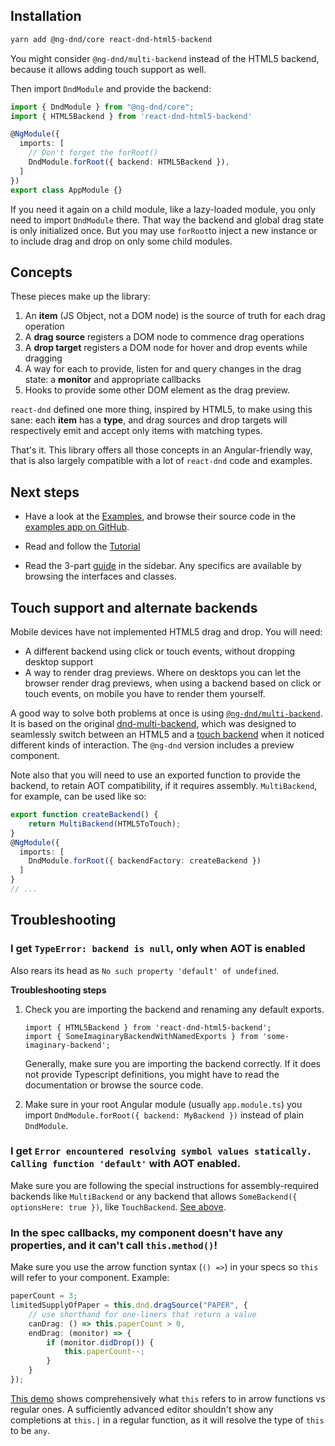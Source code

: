 ## Installation

```sh
yarn add @ng-dnd/core react-dnd-html5-backend
```

You might consider `@ng-dnd/multi-backend` instead of the HTML5
backend, because it allows adding touch support as well.

Then import `DndModule` and provide the backend:


```typescript
import { DndModule } from "@ng-dnd/core";
import { HTML5Backend } from 'react-dnd-html5-backend'

@NgModule({
  imports: [
    // Don't forget the forRoot()
    DndModule.forRoot({ backend: HTML5Backend }),
  ]
})
export class AppModule {}
```

If you need it again on a child module, like a lazy-loaded module, you only need
to import `DndModule` there. That way the backend and global drag state is only
initialized once. But you may use `forRoot`to inject a new instance or to
include drag and drop on only some child modules.

## Concepts

These pieces make up the library:

1.  An **item** (JS Object, not a DOM node) is the source of truth for each drag
    operation
2.  A **drag source** registers a DOM node to commence drag operations
3.  A **drop target** registers a DOM node for hover and drop events
    while dragging
4.  A way for each to provide, listen for and query changes in the drag state:
    a **monitor** and appropriate callbacks
5.  Hooks to provide some other DOM element as the drag preview.

`react-dnd` defined one more thing, inspired by HTML5, to make using this sane:
each **item** has a **type**, and drag sources and drop targets will
respectively emit and accept only items with matching types.

That's it. This library offers all those concepts in an Angular-friendly way,
that is also largely compatible with a lot of `react-dnd` code and examples.

## Next steps

* Have a look at the [Examples](../examples/index.html), and browse their source code in the
[examples app on GitHub](https://github.com/ng-dnd/nd-dnd/tree/main/packages/examples/src/app/).

* Read and follow the [Tutorial](chess-tutorial.html)

* Read the 3-part [guide](guide.html) in the sidebar. Any specifics are available by browsing the interfaces and
  classes.

## Touch support and alternate backends

Mobile devices have not implemented HTML5 drag and drop. You will need:

- A different backend using click or touch events, without dropping desktop support
- A way to render drag previews. Where on desktops you
can let the browser render drag previews, when using a backend based on click
or touch events, on mobile you have to render them yourself.

A good way to solve both problems at once is using
[`@ng-dnd/multi-backend`](../multi-backend/). It is based on the original
[dnd-multi-backend](https://github.com/LouisBrunner/react-dnd-multi-backend), which was designed to seamlessly switch
between an HTML5 and a [touch backend](https://github.com/react-dnd/react-dnd/tree/main/packages/backend-touch) when it noticed different
kinds of interaction. The `@ng-dnd` version includes a preview component.

Note also that you will need to use an exported function
to provide the backend, to retain AOT compatibility, if it requires assembly.
`MultiBackend`, for example, can be used like so:

```typescript
export function createBackend() {
    return MultiBackend(HTML5ToTouch);
}
@NgModule({
  imports: [
    DndModule.forRoot({ backendFactory: createBackend })
  ]
}
// ...
```

## Troubleshooting

### I get `TypeError: backend is null`, only when AOT is enabled

Also rears its head as `No such property 'default' of undefined`.

**Troubleshooting steps**

1.  Check you are importing the backend and renaming any default exports.

    ```
    import { HTML5Backend } from 'react-dnd-html5-backend';
    import { SomeImaginaryBackendWithNamedExports } from 'some-imaginary-backend';
    ```

    Generally, make sure you are importing the backend correctly. If it does not
    provide Typescript definitions, you might have to read the documentation or
    browse the source code.

2.  Make sure in your root Angular module (usually `app.module.ts`) you import
    `DndModule.forRoot({ backend: MyBackend })` instead of plain `DndModule`.

### I get `Error encountered resolving symbol values statically. Calling function 'default'` with AOT enabled.

Make sure you are following the special instructions for assembly-required backends
like `MultiBackend` or any backend that allows `SomeBackend({ optionsHere: true })`,
like `TouchBackend`. [See above](#touch-support-and-alternate-backends).

### In the spec callbacks, my component doesn't have any properties, and it can't call `this.method()`!

Make sure you use the arrow function syntax (`() =>`) in your specs so `this` will refer to your component. Example:

```typescript
paperCount = 3;
limitedSupplyOfPaper = this.dnd.dragSource("PAPER", {
    // use shorthand for one-liners that return a value
    canDrag: () => this.paperCount > 0,
    endDrag: (monitor) => {
        if (monitor.didDrop()) {
            this.paperCount--;
        }
    }
});
```

[This demo](https://goo.gl/VYQMEs) shows comprehensively what `this` refers to
in arrow functions vs regular ones. A sufficiently advanced editor shouldn't
show any completions at `this.|` in a regular function, as it will resolve the
type of `this` to be `any`.
